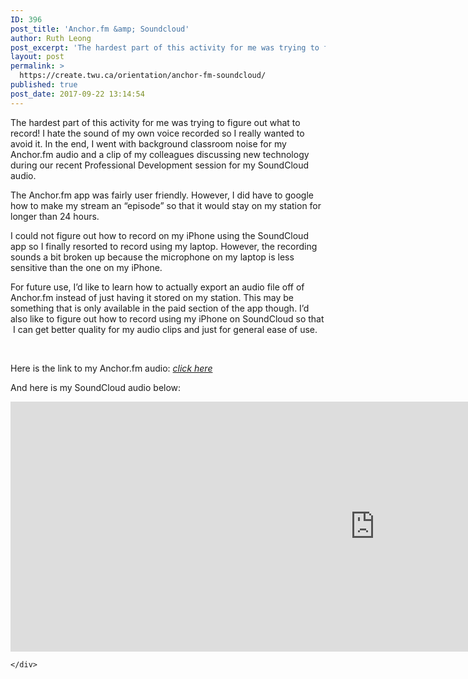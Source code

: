 ```yaml
---
ID: 396
post_title: 'Anchor.fm &amp; Soundcloud'
author: Ruth Leong
post_excerpt: 'The hardest part of this activity for me was trying to figure out what to record! I hate the sound of my own voice recorded so I really wanted to avoid it. In the end, I went with background classroom noise for my Anchor.fm audio and a clip of my colleagues discussing new technology during [&hellip;]'
layout: post
permalink: >
  https://create.twu.ca/orientation/anchor-fm-soundcloud/
published: true
post_date: 2017-09-22 13:14:54
---
```

<p>The hardest part of this activity for me was trying to figure out what to record! I hate the sound of my own voice recorded so I really wanted to avoid it. In the end, I went with background classroom noise for my Anchor.fm audio and a clip of my colleagues discussing new technology during our recent Professional Development session for my SoundCloud audio.</p>
<p>The Anchor.fm app was fairly user friendly. However, I did have to google how to make my stream an &#8220;episode&#8221; so that it would stay on my station for longer than 24 hours.</p>
<p>I could not figure out how to record on my iPhone using the SoundCloud app so I finally resorted to record using my laptop. However, the recording sounds a bit broken up because the microphone on my laptop is less sensitive than the one on my iPhone.</p>
<p>For future use, I&#8217;d like to learn how to actually export an audio file off of Anchor.fm instead of just having it stored on my station. This may be something that is only available in the paid section of the app though. I&#8217;d also like to figure out how to record using my iPhone on SoundCloud so that  I can get better quality for my audio clips and just for general ease of use.</p>
<p>&nbsp;</p>
<p>Here is the link to my Anchor.fm audio: <em><a href="https://anchor.fm/ruth-leong?at=816261">click here</a></em></p>
<p>And here is my SoundCloud audio below:</p>
<div class="post-embed"><iframe width="1165" height="400" scrolling="no" frameborder="no" src="https://w.soundcloud.com/player/?visual=true&#038;url=https%3A%2F%2Fapi.soundcloud.com%2Ftracks%2F343563270&%23038;show_artwork=true&%23038;maxwidth=1165&%23038;maxheight=1000"></iframe></div>
<div id="themify_builder_content-85" data-postid="85" class="themify_builder_content themify_builder_content-85 themify_builder themify_builder_front">

	</div>
<!-- /themify_builder_content -->